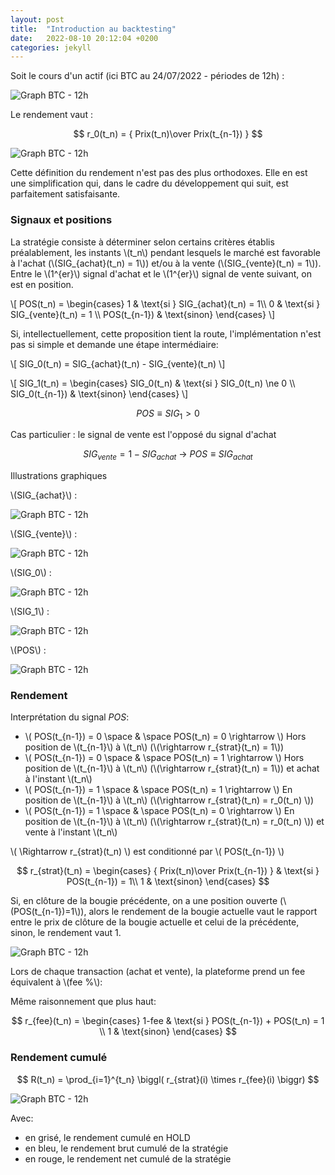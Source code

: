 ```yaml
---
layout: post
title:  "Introduction au backtesting"
date:   2022-08-10 20:12:04 +0200
categories: jekyll
---
```


<script src="https://polyfill.io/v3/polyfill.min.js?features=es6"></script>
  <script id="MathJax-script" async
          src="https://cdn.jsdelivr.net/npm/mathjax@3/es5/tex-mml-chtml.js">
  </script>

 Soit le cours d'un actif (ici BTC au 24/07/2022 - périodes de 12h) : 
 
 ![Graph BTC - 12h]({{site.url}}/assets/bokeh_plot.png)
 
 Le rendement vaut :
 
 $$ r_0(t_n) = { Prix(t_n)\over Prix(t_{n-1}) } $$
 
![Graph BTC - 12h]({{site.url}}/assets/bokeh_plot-1.png)
 
 Cette définition du rendement n'est pas des plus orthodoxes. Elle en est une simplification qui, dans le cadre du développement qui suit, est parfaitement satisfaisante.
 
 <h3> Signaux et positions </h3>
 
 La stratégie consiste à déterminer selon certains critères établis préalablement, les instants \\(t_n\\) pendant lesquels le marché est favorable à l'achat (\\(SIG_{achat}(t_n) = 1\\)) et/ou à la vente (\\(SIG_{vente}(t_n) = 1\\)). Entre le \\(1^{er}\\) signal d'achat et le \\(1^{er}\\) signal de vente suivant, on est en position.

\\[ POS(t_n) = \begin{cases} 1 & \text{si } SIG_{achat}(t_n) = 1\\\\ 0 & \text{si } SIG_{vente}(t_n) = 1 \\\\ POS(t_{n-1}) & \text{sinon} \end{cases} \\]

Si, intellectuellement, cette proposition tient la route, l'implémentation n'est pas si simple et demande une étape intermédiaire:

\\[ SIG_0(t_n) = SIG_{achat}(t_n) - SIG_{vente}(t_n) \\]

\\[ SIG_1(t_n) = \begin{cases} SIG_0(t_n) & \text{si } SIG_0(t_n) \ne 0 \\\\ SIG_0(t_{n-1}) & \text{sinon} \end{cases} \\]

$$ POS \equiv SIG_1 > 0 $$

Cas particulier : le signal de vente est l'opposé du signal d'achat

$$ SIG_{vente} = 1 - SIG_{achat} \ \rightarrow\  POS \equiv SIG_{achat} $$

Illustrations graphiques

\\(SIG_{achat}\\) :

![Graph BTC - 12h]({{site.url}}/assets/bokeh_plot-2.png)

\\(SIG_{vente}\\) :

![Graph BTC - 12h]({{site.url}}/assets/bokeh_plot-3.png)

\\(SIG_0\\) :

![Graph BTC - 12h]({{site.url}}/assets/bokeh_plot-4.png)

\\(SIG_1\\) :

![Graph BTC - 12h]({{site.url}}/assets/bokeh_plot-5.png)

\\(POS\\) :

![Graph BTC - 12h]({{site.url}}/assets/bokeh_plot-6.png)


<h3> Rendement </h3>

Interprétation du signal $POS$:

  * \\( POS(t_{n-1}) = 0 \space \& \space POS(t_n) = 0 \rightarrow \\) Hors position de \\(t_{n-1}\\) à \\(t_n\\) (\\(\rightarrow r_{strat}(t_n) = 1\\))
  * \\( POS(t_{n-1}) = 0 \space \& \space POS(t_n) = 1 \rightarrow \\) Hors position de \\(t_{n-1}\\) à \\(t_n\\) (\\(\rightarrow r_{strat}(t_n) = 1\\)) et achat à l'instant \\(t_n\\) 
  * \\( POS(t_{n-1}) = 1 \space \& \space POS(t_n) = 1 \rightarrow \\) En position de \\(t_{n-1}\\) à \\(t_n\\) (\\(\rightarrow r_{strat}(t_n) = r_0(t_n) \\))
  * \\( POS(t_{n-1}) = 1 \space \& \space POS(t_n) = 0 \rightarrow \\) En position de \\(t_{n-1}\\) à \\(t_n\\) (\\(\rightarrow r_{strat}(t_n) = r_0(t_n) \\)) et vente à l'instant \\(t_n\\)

\\( \Rightarrow r_{strat}(t_n) \\) est conditionné par \\( POS(t_{n-1}) \\)

$$ r_{strat}(t_n) = \begin{cases} { Prix(t_n)\over Prix(t_{n-1}) } & \text{si } POS(t_{n-1}) = 1\\ 1 & \text{sinon} \end{cases}  $$

Si, en clôture de la bougie précédente, on a une position ouverte (\\(POS(t_{n-1})=1\\)), alors le rendement de la bougie actuelle vaut le rapport entre le prix de clôture de la bougie actuelle et celui de la précédente, sinon, le rendement vaut 1.

![Graph BTC - 12h]({{site.url}}/assets/bokeh_plot-7.png)

Lors de chaque transaction (achat et vente), la plateforme prend un fee équivalent à \\(fee \%\\):

Même raisonnement que plus haut:

$$ r_{fee}(t_n) = \begin{cases} 1-fee & \text{si } POS(t_{n-1}) + POS(t_n) = 1 \\ 1 & \text{sinon} \end{cases} $$

<h3> Rendement cumulé </h3>

$$ R(t_n) = \prod_{i=1}^{t_n} \biggl( r_{strat}(i) \times r_{fee}(i) \biggr) $$


![Graph BTC - 12h]({{site.url}}/assets/bokeh_plot-8.png)


Avec:
  * en grisé, le rendement cumulé en HOLD
  * en bleu, le rendement brut cumulé de la stratégie
  * en rouge, le rendement net cumulé de la stratégie 
